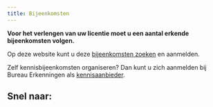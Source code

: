```yaml
---
title: Bijeenkomsten
---
```


**Voor het verlengen van uw licentie moet u een aantal erkende bijeenkomsten volgen.**

Op deze website kunt u deze [bijeenkomsten zoeken](/bijeenkomsten/bijeenkomsten-zoeken) en aanmelden.

Zelf kennisbijeenkomsten organiseren? Dan kunt u zich aanmelden bij Bureau Erkenningen als [kennisaanbieder](/wat-wij-doen/kennisaanbieders).

## Snel naar:

<link-container>
<link-button link='{"name": "Bijeenkomsten zoeken","url": "/bijeenkomsten/bijeenkomsten-zoeken"}' ></link-button>
<link-button link='{"name": "Gevolgde bijeenkomsten","url": "/bijeenkomsten/gevolgde-bijeenkomsten"}' ></link-button>
<link-button link='{"name": "Bijeenkomsten organiseren","url": "/bijeenkomsten/bijeenkomsten-organiseren"}' ></link-button>
</link-container>
